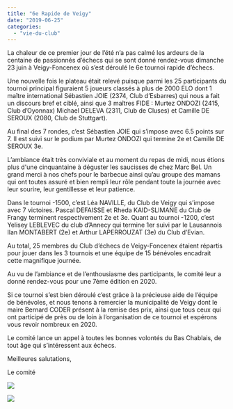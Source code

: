 ```yaml
---
title: "6e Rapide de Veigy"
date: "2019-06-25"
categories: 
  - "vie-du-club"
---
```


La chaleur de ce premier jour de l’été n’a pas calmé les ardeurs de la centaine de passionnés d’échecs qui se sont donné rendez-vous dimanche 23 juin à Veigy-Foncenex où s’est déroulé le 6e tournoi rapide d’échecs.

Une nouvelle fois le plateau était relevé puisque parmi les 25 participants du tournoi principal figuraient 5 joueurs classés à plus de 2000 ELO dont 1 maître international Sébastien JOIE (2374, Club d’Esbarres) qui nous a fait un discours bref et ciblé, ainsi que 3 maîtres FIDE : Murtez ONDOZI (2415, Club d’Oyonnax) Michael DELEVA (2311, Club de Cluses) et Camille DE SEROUX (2080, Club de Stuttgart).

Au final des 7 rondes, c’est Sébastien JOIE qui s’impose avec 6.5 points sur 7. Il est suivi sur le podium par Murtez ONDOZI qui termine 2e et Camille DE SEROUX 3e.

L’ambiance était très conviviale et au moment du repas de midi, nous étions plus d'une cinquantaine à déguster les saucisses de chez Marc Bel. Un grand merci à nos chefs pour le barbecue ainsi qu’au groupe des mamans qui ont toutes assuré et bien rempli leur rôle pendant toute la journée avec leur sourire, leur gentillesse et leur patience.

Dans le tournoi -1500, c’est Léa NAVILLE, du Club de Veigy qui s’impose avec 7 victoires. Pascal DEFAISSE et Rheda KAID-SLIMANE du Club de Frangy terminent respectivement 2e et 3e. Quant au tournoi -1200, c’est Yelisey LEBLEVEC du club d’Annecy qui termine 1er suivi par le Lausannois Ilan MONTABERT (2e) et Arthur LAPERROUZAT (3e) du Club d’Evian.

Au total, 25 membres du Club d’échecs de Veigy-Foncenex étaient répartis pour jouer dans les 3 tournois et une équipe de 15 bénévoles encadrait cette magnifique journée.

Au vu de l’ambiance et de l’enthousiasme des participants, le comité leur a donné rendez-vous pour une 7ème édition en 2020.

Si ce tournoi s’est bien déroulé c’est grâce à la précieuse aide de l’équipe de bénévoles, et nous tenons à remercier la municipalité de Veigy dont le maire Bernard CODER présent à la remise des prix, ainsi que tous ceux qui ont participé de près ou de loin à l’organisation de ce tournoi et espérons vous revoir nombreux en 2020.

Le comité lance un appel à toutes les bonnes volontés du Bas Chablais, de tout âge qui s’intéressent aux échecs.

Meilleures salutations,

Le comité

![](https://echecs-veigy.fr/wp-content/uploads/2019/06/photo-6e-Rapide-1024x577.jpeg)

![](https://echecs-veigy.fr/wp-content/uploads/2019/06/2-1-1024x768.jpeg)
